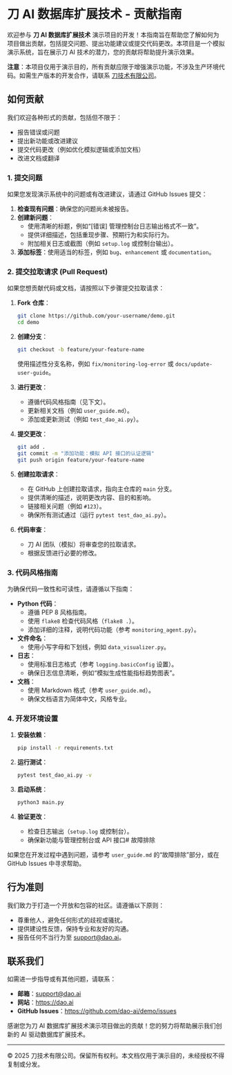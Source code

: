 # 刀 AI 数据库扩展技术 - 贡献指南

欢迎参与 **刀 AI 数据库扩展技术** 演示项目的开发！本指南旨在帮助您了解如何为项目做出贡献，包括提交问题、提出功能建议或提交代码更改。本项目是一个模拟演示系统，旨在展示刀 AI 技术的潜力，您的贡献将帮助提升演示效果。

**注意**：本项目仅用于演示目的，所有贡献应限于增强演示功能，不涉及生产环境代码。如需生产版本的开发合作，请联系 [刀技术有限公司](https://dao.ai)。

## 如何贡献

我们欢迎各种形式的贡献，包括但不限于：

- 报告错误或问题
- 提出新功能或改进建议
- 提交代码更改（例如优化模拟逻辑或添加文档）
- 改进文档或翻译

### 1. 提交问题

如果您发现演示系统中的问题或有改进建议，请通过 GitHub Issues 提交：

1. **检查现有问题**：确保您的问题尚未被报告。
2. **创建新问题**：
   - 使用清晰的标题，例如“[错误] 管理控制台日志输出格式不一致”。
   - 提供详细描述，包括重现步骤、预期行为和实际行为。
   - 附加相关日志或截图（例如 `setup.log` 或控制台输出）。
3. **添加标签**：使用适当的标签，例如 `bug`、`enhancement` 或 `documentation`。

### 2. 提交拉取请求 (Pull Request)

如果您想贡献代码或文档，请按照以下步骤提交拉取请求：

1. **Fork 仓库**：
   ```bash
   git clone https://github.com/your-username/demo.git
   cd demo
   ```

2. **创建分支**：
   ```bash
   git checkout -b feature/your-feature-name
   ```
   使用描述性分支名称，例如 `fix/monitoring-log-error` 或 `docs/update-user-guide`。

3. **进行更改**：
   - 遵循代码风格指南（见下文）。
   - 更新相关文档（例如 `user_guide.md`）。
   - 添加或更新测试（例如 `test_dao_ai.py`）。

4. **提交更改**：
   ```bash
   git add .
   git commit -m "添加功能：模拟 API 接口的认证逻辑"
   git push origin feature/your-feature-name
   ```

5. **创建拉取请求**：
   - 在 GitHub 上创建拉取请求，指向主仓库的 `main` 分支。
   - 提供清晰的描述，说明更改内容、目的和影响。
   - 链接相关问题（例如 `#123`）。
   - 确保所有测试通过（运行 `pytest test_dao_ai.py`）。

6. **代码审查**：
   - 刀 AI 团队（模拟）将审查您的拉取请求。
   - 根据反馈进行必要的修改。

### 3. 代码风格指南

为确保代码一致性和可读性，请遵循以下指南：

- **Python 代码**：
  - 遵循 PEP 8 风格指南。
  - 使用 `flake8` 检查代码风格（`flake8 .`）。
  - 添加详细的注释，说明代码功能（参考 `monitoring_agent.py`）。
- **文件命名**：
  - 使用小写字母和下划线，例如 `data_visualizer.py`。
- **日志**：
  - 使用标准日志格式（参考 `logging.basicConfig` 设置）。
  - 确保日志信息清晰，例如“模拟生成性能指标趋势图表”。
- **文档**：
  - 使用 Markdown 格式（参考 `user_guide.md`）。
  - 确保文档语言为简体中文，风格专业。

### 4. 开发环境设置

1. **安装依赖**：
   ```bash
   pip install -r requirements.txt
   ```

2. **运行测试**：
   ```bash
   pytest test_dao_ai.py -v
   ```

3. **启动系统**：
   ```bash
   python3 main.py
   ```

4. **验证更改**：
   - 检查日志输出（`setup.log` 或控制台）。
   - 确保新功能与管理控制台或 API 接口# 故障排除

如果您在开发过程中遇到问题，请参考 `user_guide.md` 的“故障排除”部分，或在 GitHub Issues 中寻求帮助。

## 行为准则

我们致力于打造一个开放和包容的社区。请遵循以下原则：

- 尊重他人，避免任何形式的歧视或骚扰。
- 提供建设性反馈，保持专业和友好的沟通。
- 报告任何不当行为至 support@dao.ai。

## 联系我们

如需进一步指导或有其他问题，请联系：

- **邮箱**：support@dao.ai
- **网站**：https://dao.ai
- **GitHub Issues**：https://github.com/dao-ai/demo/issues

感谢您为刀 AI 数据库扩展技术演示项目做出的贡献！您的努力将帮助展示我们创新的 AI 驱动数据库扩展技术。

---

© 2025 刀技术有限公司。保留所有权利。本文档仅用于演示目的，未经授权不得复制或分发。